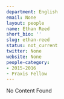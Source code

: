 ```yaml
---
department: English
email: None
layout: people
name: Ethan Reed
short_bio: ''
slug: ethan-reed
status: not_current
twitter: None
website: None
people-category:
- 2015-2016
- Praxis Fellow
---
```


No Content Found
